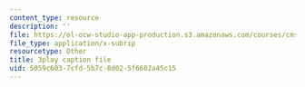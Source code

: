 ```yaml
---
content_type: resource
description: ''
file: https://ol-ocw-studio-app-production.s3.amazonaws.com/courses/cms-608-game-design-spring-2014/5059c6037cfd5b7c8d025f6602a45c15_1506653.vtt
file_type: application/x-subrip
resourcetype: Other
title: 3play caption file
uid: 5059c603-7cfd-5b7c-8d02-5f6602a45c15
---
```

